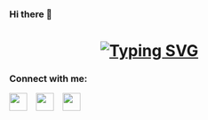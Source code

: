 ### Hi there 👋
<h1 align="center">
  <a href="https://git.io/typing-svg"><img src="https://readme-typing-svg.demolab.com?  font=Fira+Code&size=30&pause=1000&color=F73D61&center=true&vCenter=true&width=435&lines=Nice+to+see+you+👋;I'm+Maureen😊" alt="Typing SVG" />
  </a>
</h1>
<h3>Connect with me:</h3>
<a href="https://www.linkedin.com/in/maureen-njihia-9812931ab"><img height="32" width="32" src="https://cdn.simpleicons.org/linkedin/0A66C2" /></a>
 &nbsp;&nbsp;
<a href="mailto:developer.njihia@gmail.com"><img height="32" width="32" src="https://cdn.simpleicons.org/gmail/EA4335" /></a>
&nbsp;&nbsp;
<a href="https://twitter.com/Njihia413"><img height="32" width="32" src="https://cdn.simpleicons.org/twitter/1DA1F2" /></a>
<!--
**Njihia413/Njihia413** is a ✨ _special_ ✨ repository because its `README.md` (this file) appears on your GitHub profile.

Here are some ideas to get you started:

- 🔭 I’m currently working on ...
- 🌱 I’m currently learning ...
- 👯 I’m looking to collaborate on ...
- 🤔 I’m looking for help with ...
- 💬 Ask me about ...
- 📫 How to reach me: ...
- 😄 Pronouns: ...
- ⚡ Fun fact: ...
-->

